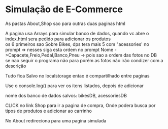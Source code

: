 <h1>Simulação de E-Commerce</h1>
<p>As pastas About,Shop sao para outras duas paginas html</p>
<p>A pagina usa Arrays para simular banco de dados, quando vc abre o index.html sera pedido para adicionar os produtos
<br>os 6 primeiros sao Sobre Bikes, dps tera mais 5 com "acessories' no prompt => nesses siga esta ordem no prompt Nome ->Capacete,Freio,Pedal,Banco,Pneu -> pois sao a ordem das fotos no DB
  <br>se nao seguir o programa não para porém as fotos não irão condizer com a descrição</p>
<p>Tudo fica Salvo no localstorage entao é compartilhado entre paginas</p>
<p>Use o console.log() para ver os itens listados, depois de adicionar</p>
<p>nome dos banco de dados salvos: bikesDB, acessoriesDB</p>
<p>CLICK no link Shop para ir a pagina de compra, Onde podera busca por tipos de produtos e adicionar ao carrinho</p>
</p>No About redireciona para uma pagina simulada</p>
